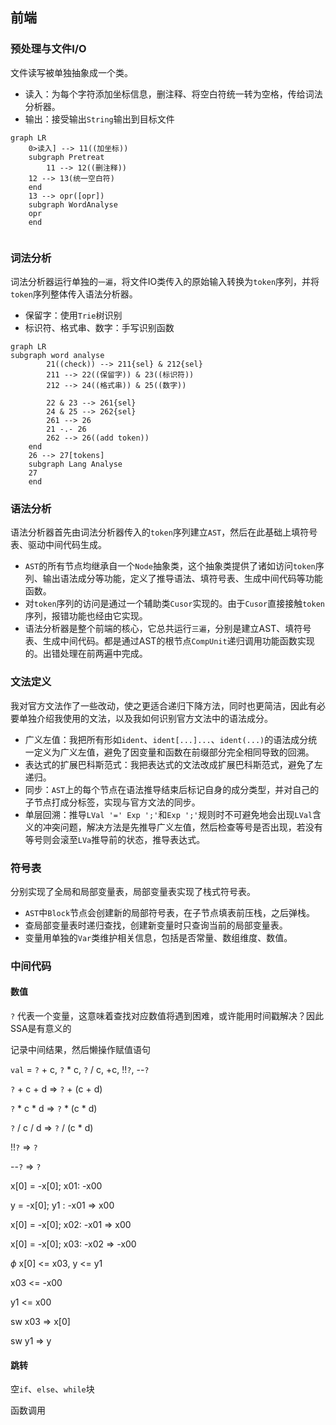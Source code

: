 ## 前端



### 预处理与文件I/O

文件读写被单独抽象成一个类。

+ 读入：为每个字符添加坐标信息，删注释、将空白符统一转为空格，传给词法分析器。
+ 输出：接受输出`String`输出到目标文件

```mermaid
graph LR
	0>读入] --> 11((加坐标))
	subgraph Pretreat
		11 --> 12((删注释))
    12 --> 13(统一空白符)
	end
	13 --> opr([opr])
	subgraph WordAnalyse
	opr
	end
	
```

### 词法分析

词法分析器运行单独的`一遍`，将文件IO类传入的原始输入转换为`token`序列，并将`token`序列整体传入语法分析器。

+ 保留字：使用`Trie`树识别
+ 标识符、格式串、数字：手写识别函数

```mermaid
graph LR
subgraph word analyse
		21((check)) --> 211{sel} & 212{sel}
		211 --> 22((保留字)) & 23((标识符)) 
		212 --> 24((格式串)) & 25((数字))
		
		22 & 23 --> 261{sel}
		24 & 25 --> 262{sel}
		261 --> 26
		21 -.- 26
		262 --> 26((add token))
	end
	26 --> 27[tokens]
	subgraph Lang Analyse
	27
	end
```

### 语法分析

语法分析器首先由词法分析器传入的`token`序列建立`AST`，然后在此基础上填符号表、驱动中间代码生成。

+ `AST`的所有节点均继承自一个`Node`抽象类，这个抽象类提供了诸如访问`token`序列、输出语法成分等功能，定义了推导语法、填符号表、生成中间代码等功能函数。
+ 对`token`序列的访问是通过一个辅助类`Cusor`实现的。由于`Cusor`直接接触`token`序列，报错功能也经由它实现。
+ 语法分析器是整个前端的核心，它总共运行`三遍`，分别是建立AST、填符号表、生成中间代码。都是通过AST的根节点`CompUnit`递归调用功能函数实现的。出错处理在前两遍中完成。



### 文法定义

我对官方文法作了一些改动，使之更适合递归下降方法，同时也更简洁，因此有必要单独介绍我使用的文法，以及我如何识别官方文法中的语法成分。

+ 广义左值：我把所有形如`ident`、`ident[...]...`、`ident(...)`的语法成分统一定义为广义左值，避免了因变量和函数在前缀部分完全相同导致的回溯。
+ 表达式的扩展巴科斯范式：我把表达式的文法改成扩展巴科斯范式，避免了左递归。
+ 同步：`AST`上的每个节点在语法推导结束后标记自身的成分类型，并对自己的子节点打成分标签，实现与官方文法的同步。
+ 单层回溯：推导`LVal '=' Exp ';'`和`Exp ';'`规则时不可避免地会出现`LVal`含义的冲突问题，解决方法是先推导广义左值，然后检查等号是否出现，若没有等号则会滚至`LVa`推导前的状态，推导表达式。



### 符号表

分别实现了全局和局部变量表，局部变量表实现了栈式符号表。

+ `AST`中`Block`节点会创建新的局部符号表，在子节点填表前压栈，之后弹栈。
+ 查局部变量表时递归查找，创建新变量时只查询当前的局部变量表。
+ 变量用单独的`Var`类维护相关信息，包括是否常量、数组维度、数值。



### 中间代码

#### 数值

`?` 代表一个变量，这意味着查找对应数值将遇到困难，或许能用时间戳解决？因此SSA是有意义的

记录中间结果，然后懒操作赋值语句



`val` = `?` + c, `?` * c, `?` / c, +c, !!`?`, --`?`

`?` + c + d => `?` + (c + d)

`?` * c * d => `?` * (c * d)

`?` / c / d => `?` / (c * d)

!!`?` => `?`

--`?` => `?`



x[0] = -x[0];	x01: -x00

y = -x[0];		y1  : -x01 => x00

x[0] = -x[0];	x02: -x01 => x00

x[0] = -x[0];	x03: -x02 => -x00

$\phi$ x[0] <= x03, y <= y1



x03 <= -x00

y1 <= x00

sw x03 => x[0]

sw y1 => y



#### 跳转

空`if`、`else`、`while`块

函数调用
